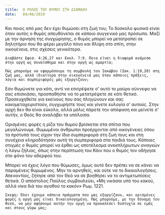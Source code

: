 ```yaml
---
title:  Ο ΡΟΛΟΣ ΤΟΥ ΘΥΜΟΥ ΣΤΗ ΔΙΑΜΑΧΗ
date:   04/06/2019
---
```


Και ποιος από μας δεν έχει θυμώσει στη ζωή του; Το δύσκολο φυσικά είναι όταν αυτός ο θυμός απευθύνεται σε κάποιο συγγενικό μας πρόσωπο. Μαζί με την άρνηση της συγχώρησης, ο θυμός μπορεί να μετατραπεί σε δηλητήριο που θα φέρει μεγάλο πόνο και θλίψη στο σπίτι, στην οικογένεια, στις σχέσεις γενικότερα.

`Διαβάστε Εφεσ. 4:26,27 και Εκκλ. 7:9. Ποια είναι η διαφορά ανάμεσα στην οργή ως συναίσθημα και στην οργή ως αμαρτία;`

`Πώς μπορούμε να εφαρμόσουμε τη συμβουλή του Ιακώβου (Ιακ. 1:19,20) στη ζωή μας, αλλά ιδιαίτερα στην οικογένειά μας όταν κάποιες πράξεις, λόγια και συμπεριφορές μάς εξοργίζουν;`

Εάν θυμώνετε για κάτι, αντί να επιτρέψετε σ’ αυτό το μαύρο σύννεφο να σας επισκιάσει, προσπαθήστε να το μετατρέψετε σε κάτι θετικό. Προσευχηθείτε για εκείνους που σας πληγώνουν και σας κακομεταχειριστούν, συγχωρήστε τους και γίνετε ευλογία σ’ αυτούς. Στην αρχή δεν θα είναι εύκολο, αλλά μόλις πάρετε την απόφαση και μείνετε σ’ αυτήν, ο Θεός θα αναλάβει τα υπόλοιπα. 

Ορισμένες φορές η ρίζα του θυμού βρίσκεται στα σπίτια που μεγαλώνουμε. Θυμωμένοι άνθρωποι προέρχονται από οικογένειες όπου τα πρότυπά τους είχαν την ίδια συμπεριφορά στη ζωή τους και στη συνέχεια κληροδότησαν αυτή τη συμπεριφορά στα παιδιά τους. Κάποιες στιγμές ο θυμός μπορεί να έρθει ως αποτέλεσμα ανεκπλήρωτων αναγκών ή λόγω ζήλιας, όπως στην περίπτωση του Κάιν που ο θυμός τον οδήγησε στο φόνο του αδερφού του. 

Μπορεί να έχεις λόγο που θύμωσες, όμως αυτό δεν πρέπει να σε κάνει να παραμένεις θυμωμένος. Μην το αρνηθείς, και ούτε να το δικαιολογήσεις. Απεναντίας, ζήτησε από τον Θεό να σε βοηθήσει να το αντιμετωπίσεις θετικά. Ο απόστολος Παύλος συμβουλεύει, «Μη νικάσαι υπό του κακού, αλλά νίκα διά του αγαθού το κακόν» Ρωμ. 1221.

`Σκεψη: Όλοι έχουμε κάποια πράγματα που μας εξοργίζουν, και ορισμένες φορές η οργή μας είναι δικαιολογημένη. Πώς μπορούμε, με την δύναμη του Θεού, να μην αφήσουμε αυτήν την οργή να προκαλέσει δυστυχία σε εμάς και στους γύρω μας;`